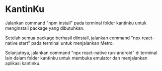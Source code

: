 # KantinKu
Jalankan command "npm install" pada terminal folder kantinku untuk menginstall package yang dibutuhkan.

Setelah semua package berhasil diinstall, jalankan command "npx react-native start" pada terminal untuk menjalankan Metro.

Selanjutnya, jalankan command "npx react-native run-android" di terminal lain dalam folder kantinku untuk membuka emulator dan menjalankan aplikasi kantinku.
